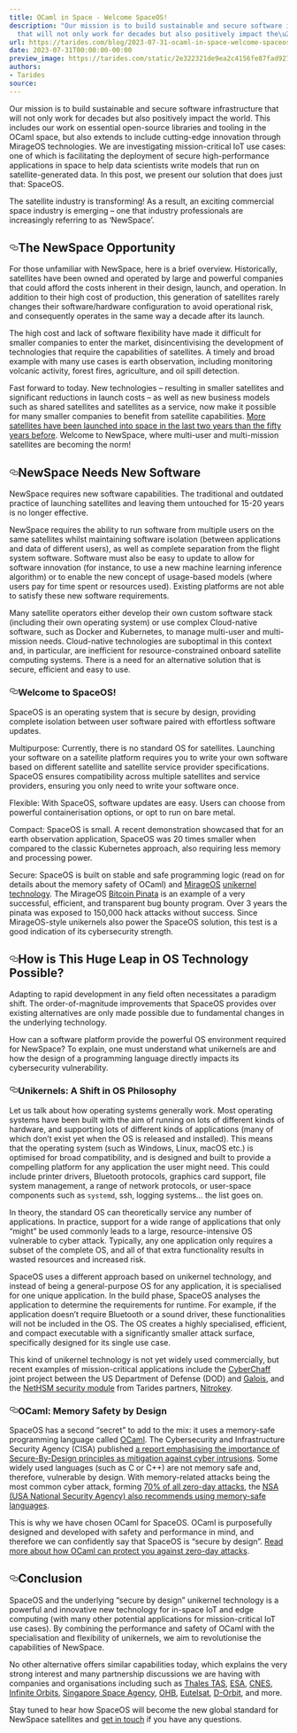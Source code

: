 ```yaml
---
title: OCaml in Space - Welcome SpaceOS!
description: "Our mission is to build sustainable and secure software infrastructure
  that will not only work for decades but also positively impact the\u2026"
url: https://tarides.com/blog/2023-07-31-ocaml-in-space-welcome-spaceos
date: 2023-07-31T00:00:00-00:00
preview_image: https://tarides.com/static/2e322321de9ea2c4156fe87fad92711b/0132d/Space-satellite.jpg
authors:
- Tarides
source:
---
```


<p>Our mission is to build sustainable and secure software infrastructure that will not only work for decades but also positively impact the world. This includes our work on essential open-source libraries and tooling in the OCaml space, but also extends to include cutting-edge innovation through MirageOS technologies. We are investigating mission-critical IoT use cases: one of which is facilitating the deployment of secure high-performance applications in space to help data scientists write models that run on satellite-generated data. In this post, we present our solution that does just that: SpaceOS.</p>
<p>The satellite industry is transforming! As a result, an exciting commercial space industry is emerging &ndash; one that industry professionals are increasingly referring to as &lsquo;NewSpace&rsquo;.</p>
<h2 style="position:relative;"><a href="https://tarides.com/feed.xml#the-newspace-opportunity" aria-label="the newspace opportunity permalink" class="anchor before"><svg aria-hidden="true" focusable="false" height="16" version="1.1" viewbox="0 0 16 16" width="16"><path fill-rule="evenodd" d="M4 9h1v1H4c-1.5 0-3-1.69-3-3.5S2.55 3 4 3h4c1.45 0 3 1.69 3 3.5 0 1.41-.91 2.72-2 3.25V8.59c.58-.45 1-1.27 1-2.09C10 5.22 8.98 4 8 4H4c-.98 0-2 1.22-2 2.5S3 9 4 9zm9-3h-1v1h1c1 0 2 1.22 2 2.5S13.98 12 13 12H9c-.98 0-2-1.22-2-2.5 0-.83.42-1.64 1-2.09V6.25c-1.09.53-2 1.84-2 3.25C6 11.31 7.55 13 9 13h4c1.45 0 3-1.69 3-3.5S14.5 6 13 6z"></path></svg></a>The NewSpace Opportunity</h2>
<p>For those unfamiliar with NewSpace, here is a brief overview. Historically, satellites have been owned and operated by large and powerful companies that could afford the costs inherent in their design, launch, and operation. In addition to their high cost of production, this generation of satellites rarely changes their software/hardware configuration to avoid operational risk, and consequently operates in the same way a decade after its launch.</p>
<p>The high cost and lack of software flexibility have made it difficult for smaller companies to enter the market, disincentivising the development of technologies that require the capabilities of satellites. A timely and broad example with many use cases is earth observation, including monitoring volcanic activity, forest fires, agriculture, and oil spill detection.</p>
<p>Fast forward to today. New technologies &ndash; resulting in smaller satellites and significant reductions in launch costs &ndash; as well as new business models such as shared satellites and satellites as a service, now make it possible for many smaller companies to benefit from satellite capabilities. <a href="https://ourworldindata.org/grapher/yearly-number-of-objects-launched-into-outer-space">More satellites have been launched into space in the last two years than the fifty years before</a>. Welcome to NewSpace, where multi-user and multi-mission satellites are becoming the norm!</p>
<h2 style="position:relative;"><a href="https://tarides.com/feed.xml#newspace-needs-new-software" aria-label="newspace needs new software permalink" class="anchor before"><svg aria-hidden="true" focusable="false" height="16" version="1.1" viewbox="0 0 16 16" width="16"><path fill-rule="evenodd" d="M4 9h1v1H4c-1.5 0-3-1.69-3-3.5S2.55 3 4 3h4c1.45 0 3 1.69 3 3.5 0 1.41-.91 2.72-2 3.25V8.59c.58-.45 1-1.27 1-2.09C10 5.22 8.98 4 8 4H4c-.98 0-2 1.22-2 2.5S3 9 4 9zm9-3h-1v1h1c1 0 2 1.22 2 2.5S13.98 12 13 12H9c-.98 0-2-1.22-2-2.5 0-.83.42-1.64 1-2.09V6.25c-1.09.53-2 1.84-2 3.25C6 11.31 7.55 13 9 13h4c1.45 0 3-1.69 3-3.5S14.5 6 13 6z"></path></svg></a>NewSpace Needs New Software</h2>
<p>NewSpace requires new software capabilities. The traditional and outdated practice of launching satellites and leaving them untouched for 15-20 years is no longer effective.</p>
<p>NewSpace requires the ability to run software from multiple users on the same satellites whilst maintaining software isolation (between applications and data of different users), as well as complete separation from the flight system software. Software must also be easy to update to allow for software innovation (for instance, to use a new machine learning inference algorithm) or to enable the new concept of usage-based models (where users pay for time spent or resources used). Existing platforms are not able to satisfy these new software requirements.</p>
<p>Many satellite operators either develop their own custom software stack (including their own operating system) or use complex Cloud-native software, such as Docker and Kubernetes, to manage multi-user and multi-mission needs. Cloud-native technologies are suboptimal in this context and, in particular, are inefficient for resource-constrained onboard satellite computing systems. There is a need for an alternative solution that is secure, efficient and easy to use.</p>
<h3 style="position:relative;"><a href="https://tarides.com/feed.xml#welcome-to-spaceos" aria-label="welcome to spaceos permalink" class="anchor before"><svg aria-hidden="true" focusable="false" height="16" version="1.1" viewbox="0 0 16 16" width="16"><path fill-rule="evenodd" d="M4 9h1v1H4c-1.5 0-3-1.69-3-3.5S2.55 3 4 3h4c1.45 0 3 1.69 3 3.5 0 1.41-.91 2.72-2 3.25V8.59c.58-.45 1-1.27 1-2.09C10 5.22 8.98 4 8 4H4c-.98 0-2 1.22-2 2.5S3 9 4 9zm9-3h-1v1h1c1 0 2 1.22 2 2.5S13.98 12 13 12H9c-.98 0-2-1.22-2-2.5 0-.83.42-1.64 1-2.09V6.25c-1.09.53-2 1.84-2 3.25C6 11.31 7.55 13 9 13h4c1.45 0 3-1.69 3-3.5S14.5 6 13 6z"></path></svg></a>Welcome to SpaceOS!</h3>
<p>SpaceOS is an operating system that is secure by design, providing complete isolation between user software paired with effortless software updates.</p>
<p>Multipurpose: Currently, there is no standard OS for satellites. Launching your software on a satellite platform requires you to write your own software based on different satellite and satellite service provider specifications. SpaceOS ensures compatibility across multiple satellites and service providers, ensuring you only need to write your software once.</p>
<p>Flexible: With SpaceOS, software updates are easy. Users can choose from powerful containerisation options, or opt to run on bare metal.</p>
<p>Compact: SpaceOS is small. A recent demonstration showcased that for an earth observation application, SpaceOS was 20 times smaller when compared to the classic Kubernetes approach, also requiring less memory and processing power.</p>
<p>Secure: SpaceOS is built on stable and safe programming logic (read on for details about the memory safety of OCaml) and <a href="https://mirage.io">MirageOS</a> <a href="https://queue.acm.org/detail.cfm?id=2566628">unikernel technology</a>. The MirageOS <a href="https://hannes.nqsb.io/Posts/Pinata">Bitcoin Pinata</a> is an example of a very successful, efficient, and transparent bug bounty program. Over 3 years the pinata was exposed to 150,000 hack attacks without success. Since MirageOS-style unikernels also power the SpaceOS solution, this test is a good indication of its cybersecurity strength.</p>
<h2 style="position:relative;"><a href="https://tarides.com/feed.xml#how-is-this-huge-leap-in-os-technology-possible" aria-label="how is this huge leap in os technology possible permalink" class="anchor before"><svg aria-hidden="true" focusable="false" height="16" version="1.1" viewbox="0 0 16 16" width="16"><path fill-rule="evenodd" d="M4 9h1v1H4c-1.5 0-3-1.69-3-3.5S2.55 3 4 3h4c1.45 0 3 1.69 3 3.5 0 1.41-.91 2.72-2 3.25V8.59c.58-.45 1-1.27 1-2.09C10 5.22 8.98 4 8 4H4c-.98 0-2 1.22-2 2.5S3 9 4 9zm9-3h-1v1h1c1 0 2 1.22 2 2.5S13.98 12 13 12H9c-.98 0-2-1.22-2-2.5 0-.83.42-1.64 1-2.09V6.25c-1.09.53-2 1.84-2 3.25C6 11.31 7.55 13 9 13h4c1.45 0 3-1.69 3-3.5S14.5 6 13 6z"></path></svg></a>How is This Huge Leap in OS Technology Possible?</h2>
<p>Adapting to rapid development in any field often necessitates a paradigm shift. The order-of-magnitude improvements that SpaceOS provides over existing alternatives are only made possible due to fundamental changes in the underlying technology.</p>
<p>How can a software platform provide the powerful OS environment required for NewSpace?
To explain, one must understand what unikernels are and how the design of a programming language directly impacts its cybersecurity vulnerability.</p>
<h3 style="position:relative;"><a href="https://tarides.com/feed.xml#unikernels-a-shift-in-os-philosophy" aria-label="unikernels a shift in os philosophy permalink" class="anchor before"><svg aria-hidden="true" focusable="false" height="16" version="1.1" viewbox="0 0 16 16" width="16"><path fill-rule="evenodd" d="M4 9h1v1H4c-1.5 0-3-1.69-3-3.5S2.55 3 4 3h4c1.45 0 3 1.69 3 3.5 0 1.41-.91 2.72-2 3.25V8.59c.58-.45 1-1.27 1-2.09C10 5.22 8.98 4 8 4H4c-.98 0-2 1.22-2 2.5S3 9 4 9zm9-3h-1v1h1c1 0 2 1.22 2 2.5S13.98 12 13 12H9c-.98 0-2-1.22-2-2.5 0-.83.42-1.64 1-2.09V6.25c-1.09.53-2 1.84-2 3.25C6 11.31 7.55 13 9 13h4c1.45 0 3-1.69 3-3.5S14.5 6 13 6z"></path></svg></a>Unikernels: A Shift in OS Philosophy</h3>
<p>Let us talk about how operating systems generally work. Most operating systems have been built with the aim of running on lots of different kinds of hardware, and supporting lots of different kinds of applications (many of which don&rsquo;t exist yet when the OS is released and installed). This means that the operating system (such as Windows, Linux, macOS etc.) is optimised for broad compatibility, and is designed and built to provide a compelling platform for any application the user might need. This could include printer drivers, Bluetooth protocols, graphics card support, file system management, a range of network protocols, or user-space components such as <code>systemd</code>, ssh, logging systems&hellip; the list goes on.</p>
<p>In theory, the standard OS can theoretically service any number of applications. In practice, support for a wide range of applications that only &ldquo;might&rdquo; be used commonly leads to a large, resource-intensive OS vulnerable to cyber attack. Typically, any one application only requires a subset of the complete OS, and all of that extra functionality results in wasted resources and increased risk.</p>
<p>SpaceOS uses a different approach based on unikernel technology, and instead of being a general-purpose OS for any application, it is specialised for one unique application. In the build phase, SpaceOS analyses the application to determine the requirements for runtime. For example, if the application doesn&rsquo;t require Bluetooth or a sound driver, these functionalities will not be included in the OS. The OS creates a highly specialised, efficient, and compact executable with a significantly smaller attack surface, specifically designed for its single use case.</p>
<p>This kind of unikernel technology is not yet widely used commercially, but recent examples of mission-critical applications include the <a href="https://galois.com/project/cyberchaff/">CyberChaff</a> joint project between the US Department of Defense (DOD) and <a href="https://galois.com/">Galois</a>, and the <a href="https://www.nitrokey.com/products/nethsm">NetHSM security module</a> from Tarides partners, <a href="https://www.nitrokey.com/">Nitrokey</a>.</p>
<h3 style="position:relative;"><a href="https://tarides.com/feed.xml#ocaml-memory-safety-by-design" aria-label="ocaml memory safety by design permalink" class="anchor before"><svg aria-hidden="true" focusable="false" height="16" version="1.1" viewbox="0 0 16 16" width="16"><path fill-rule="evenodd" d="M4 9h1v1H4c-1.5 0-3-1.69-3-3.5S2.55 3 4 3h4c1.45 0 3 1.69 3 3.5 0 1.41-.91 2.72-2 3.25V8.59c.58-.45 1-1.27 1-2.09C10 5.22 8.98 4 8 4H4c-.98 0-2 1.22-2 2.5S3 9 4 9zm9-3h-1v1h1c1 0 2 1.22 2 2.5S13.98 12 13 12H9c-.98 0-2-1.22-2-2.5 0-.83.42-1.64 1-2.09V6.25c-1.09.53-2 1.84-2 3.25C6 11.31 7.55 13 9 13h4c1.45 0 3-1.69 3-3.5S14.5 6 13 6z"></path></svg></a>OCaml: Memory Safety by Design</h3>
<p>SpaceOS has a second &ldquo;secret&rdquo; to add to the mix: it uses a memory-safe programming language called <a href="https://tarides.com/blog/2022-11-22-six-surprising-reasons-the-ocaml-programming-language-is-good-for-business/">OCaml</a>. The Cybersecurity and Infrastructure Security Agency (CISA) published <a href="https://www.cisa.gov/sites/default/files/2023-04/principles_approaches_for_security-by-design-default_508_0.pdf">a report emphasising the importance of Secure-By-Design principles as mitigation against cyber intrusions</a>. Some widely used languages (such as C or C++) are not memory safe and, therefore, vulnerable by design. With memory-related attacks being the most common cyber attack, forming <a href="https://www.itpro.com/security/zero-day-exploit/360447/why-zero-day-exploits-are-surging-on-an-unprecedented-scale">70% of all zero-day attacks</a>, the <a href="https://www.nsa.gov/Press-Room/News-Highlights/Article/Article/3215760/nsa-releases-guidance-on-how-to-protect-against-software-memory-safety-issues/">NSA (USA National Security Agency) also recommends using memory-safe languages</a>.</p>
<p>This is why we have chosen OCaml for SpaceOS. OCaml is purposefully designed and developed with safety and performance in mind, and therefore we can confidently say that SpaceOS is &ldquo;secure by design&rdquo;.
<a href="https://tarides.com/blog/2023-07-05-zero-day-attacks-what-are-they-and-can-a-language-like-ocaml-protect-you/">Read more about how OCaml can protect you against zero-day attacks</a>.</p>
<h2 style="position:relative;"><a href="https://tarides.com/feed.xml#conclusion" aria-label="conclusion permalink" class="anchor before"><svg aria-hidden="true" focusable="false" height="16" version="1.1" viewbox="0 0 16 16" width="16"><path fill-rule="evenodd" d="M4 9h1v1H4c-1.5 0-3-1.69-3-3.5S2.55 3 4 3h4c1.45 0 3 1.69 3 3.5 0 1.41-.91 2.72-2 3.25V8.59c.58-.45 1-1.27 1-2.09C10 5.22 8.98 4 8 4H4c-.98 0-2 1.22-2 2.5S3 9 4 9zm9-3h-1v1h1c1 0 2 1.22 2 2.5S13.98 12 13 12H9c-.98 0-2-1.22-2-2.5 0-.83.42-1.64 1-2.09V6.25c-1.09.53-2 1.84-2 3.25C6 11.31 7.55 13 9 13h4c1.45 0 3-1.69 3-3.5S14.5 6 13 6z"></path></svg></a>Conclusion</h2>
<p>SpaceOS and the underlying &ldquo;secure by design&rdquo; unikernel technology is a powerful and innovative new technology for in-space IoT and edge computing (with many other potential applications for mission-critical IoT use cases). By combining the performance and safety of OCaml with the specialisation and flexibility of unikernels, we aim to revolutionise the capabilities of NewSpace.</p>
<p>No other alternative offers similar capabilities today, which explains the very strong interest and many partnership discussions we are having with companies and organisations including such as <a href="https://www.thalesgroup.com/en/global/activities/space">Thales TAS</a>, <a href="https://www.esa.int/">ESA</a>,  <a href="https://cnes.fr/en">CNES</a>, <a href="https://infiniteorbits.io/">Infinite Orbits</a>, <a href="https://www.space.org.sg/">Singapore Space Agency</a>, <a href="https://www.ohb-hellas.gr/">OHB</a>, <a href="https://www.eutelsat.com/en/home.html">Eutelsat</a>, <a href="https://www.dorbit.space/">D-Orbit</a>, and more.</p>
<p>Stay tuned to hear how SpaceOS will become the new global standard for NewSpace satellites and <a href="https://tarides.com/company/">get in touch</a> if you have any questions.</p>
